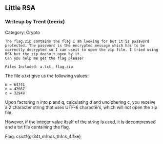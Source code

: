 ## Little RSA

### Writeup by Trent (teerix)

Category: Crypto

```
The flag.zip contains the flag I am looking for but it is password protected. The password is the encrypted message which has to be 
correctly decrypted so I can useit to open the zip file. I tried using RSA but the zip doesn't open by it. 
Can you help me get the flag please?

Files Included: a.txt, flag.zip
```

The file a.txt give us the following values:
```
n = 64741
e = 42667
c = 32949
```

Upon factoring n into p and q, calculating d and unciphering c, you receive a 2 character string that uses UTF-8 characters, which will not open the zip file.

However, if the integer value itself of the string is used, it is decompressed and a txt file containing the flag.

Flag: csictf{gr34t_m1nds_th1nk_4l1ke}
